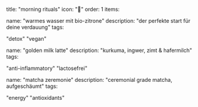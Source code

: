 title: "morning rituals"
icon: "🌅"
order: 1
items:

name: "warmes wasser mit bio-zitrone"
description: "der perfekte start für deine verdauung"
tags:

"detox"
"vegan"


name: "golden milk latte"
description: "kurkuma, ingwer, zimt & hafermilch"
tags:

"anti-inflammatory"
"lactosefrei"


name: "matcha zeremonie"
description: "ceremonial grade matcha, aufgeschäumt"
tags:

"energy"
"antioxidants"
